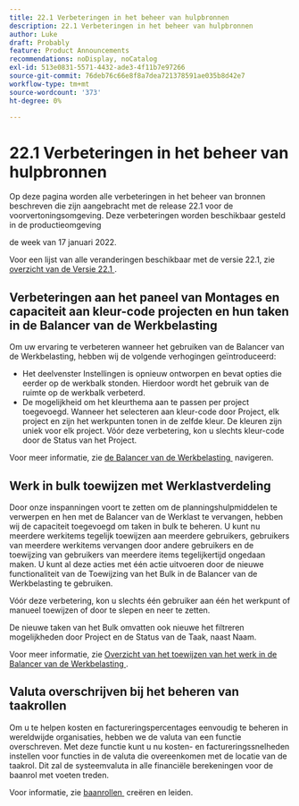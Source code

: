 ```yaml
---
title: 22.1 Verbeteringen in het beheer van hulpbronnen
description: 22.1 Verbeteringen in het beheer van hulpbronnen
author: Luke
draft: Probably
feature: Product Announcements
recommendations: noDisplay, noCatalog
exl-id: 513e0831-5571-4432-ade3-4f11b7e97266
source-git-commit: 76deb76c66e8f8a7dea721378591ae035b8d42e7
workflow-type: tm+mt
source-wordcount: '373'
ht-degree: 0%

---
```


# 22.1 Verbeteringen in het beheer van hulpbronnen

Op deze pagina worden alle verbeteringen in het beheer van bronnen beschreven die zijn aangebracht met de release 22.1 voor de voorvertoningsomgeving. Deze verbeteringen worden beschikbaar gesteld in de productieomgeving

<!--
<MadCap:conditionalText data-mc-conditions="QuicksilverOrClassic.Draft mode">
in January 2022
</MadCap:conditionalText>
-->

de week van 17 januari 2022.

Voor een lijst van alle veranderingen beschikbaar met de versie 22.1, zie [&#x200B; overzicht van de Versie 22.1 &#x200B;](../../../product-announcements/product-releases/22.1-release-activity/22-1-release-overview.md).

## Verbeteringen aan het paneel van Montages en capaciteit aan kleur-code projecten en hun taken in de Balancer van de Werkbelasting

Om uw ervaring te verbeteren wanneer het gebruiken van de Balancer van de Werkbelasting, hebben wij de volgende verhogingen geïntroduceerd:

* Het deelvenster Instellingen is opnieuw ontworpen en bevat opties die eerder op de werkbalk stonden. Hierdoor wordt het gebruik van de ruimte op de werkbalk verbeterd.
* De mogelijkheid om het kleurthema aan te passen per project toegevoegd. Wanneer het selecteren aan kleur-code door Project, elk project en zijn het werkpunten tonen in de zelfde kleur. De kleuren zijn uniek voor elk project. Vóór deze verbetering, kon u slechts kleur-code door de Status van het Project.

Voor meer informatie, zie [&#x200B; de Balancer van de Werkbelasting &#x200B;](../../../resource-mgmt/workload-balancer/navigate-the-workload-balancer.md) navigeren.

## Werk in bulk toewijzen met Werklastverdeling

Door onze inspanningen voort te zetten om de planningshulpmiddelen te verwerpen en hen met de Balancer van de Werklast te vervangen, hebben wij de capaciteit toegevoegd om taken in bulk te beheren. U kunt nu meerdere werkitems tegelijk toewijzen aan meerdere gebruikers, gebruikers van meerdere werkitems vervangen door andere gebruikers en de toewijzing van gebruikers van meerdere items tegelijkertijd ongedaan maken. U kunt al deze acties met één actie uitvoeren door de nieuwe functionaliteit van de Toewijzing van het Bulk in de Balancer van de Werkbelasting te gebruiken.

Vóór deze verbetering, kon u slechts één gebruiker aan één het werkpunt of manueel toewijzen of door te slepen en neer te zetten.

De nieuwe taken van het Bulk omvatten ook nieuwe het filtreren mogelijkheden door Project en de Status van de Taak, naast Naam.

Voor meer informatie, zie [&#x200B; Overzicht van het toewijzen van het werk in de Balancer van de Werkbelasting &#x200B;](../../../resource-mgmt/workload-balancer/assign-work-in-workload-balancer.md).

## Valuta overschrijven bij het beheren van taakrollen

Om u te helpen kosten en factureringspercentages eenvoudig te beheren in wereldwijde organisaties, hebben we de valuta van een functie overschreven. Met deze functie kunt u nu kosten- en factureringssnelheden instellen voor functies in de valuta die overeenkomen met de locatie van de taakrol. Dit zal de systeemvaluta in alle financiële berekeningen voor de baanrol met voeten treden.

Voor informatie, zie [&#x200B; baanrollen &#x200B;](../../../administration-and-setup/set-up-workfront/organizational-setup/create-manage-job-roles.md) creëren en leiden.


